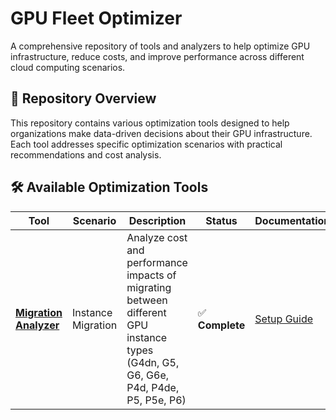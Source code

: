 # GPU Fleet Optimizer

A comprehensive repository of tools and analyzers to help optimize GPU infrastructure, reduce costs, and improve performance across different cloud computing scenarios.

## 🎯 Repository Overview

This repository contains various optimization tools designed to help organizations make data-driven decisions about their GPU infrastructure. Each tool addresses specific optimization scenarios with practical recommendations and cost analysis.

## 🛠️ Available Optimization Tools

| Tool | Scenario | Description | Status | Documentation |
|------|----------|-------------|--------|---------------|
| **[Migration Analyzer](gpu-migration-analyzer/)** | Instance Migration | Analyze cost and performance impacts of migrating between different GPU instance types (G4dn, G5, G6, G6e, P4d, P4de, P5, P5e, P6) | ✅ **Complete** | [Setup Guide](gpu-migration-analyzer/docs/gpu_migration_analyzer_setup.md) |


